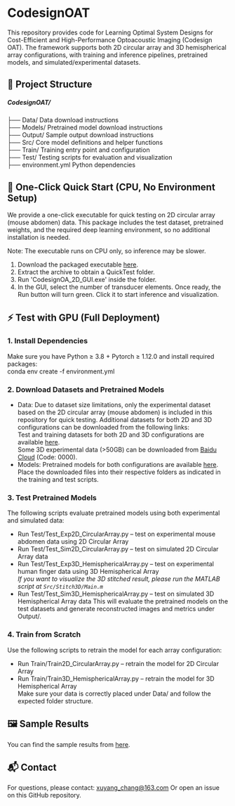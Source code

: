 # CodesignOAT
This repository provides code for Learning Optimal System Designs for Cost-Efficient and High-Performance Optoacoustic Imaging (Codesign OAT). The framework supports both 2D circular array and 3D hemispherical array configurations, with training and inference pipelines, pretrained models, and simulated/experimental datasets.

## 📁 Project Structure

##### CodesignOAT/ 

  ├── Data/ Data download instructions  
  ├── Models/ Pretrained model download instructions    
  ├── Output/ Sample output download instructions    
  ├── Src/ Core model definitions and helper functions    
  ├── Train/ Training entry point and configuration    
  ├── Test/ Testing scripts for evaluation and visualization    
  ├── environment.yml Python dependencies

## 🚀 One-Click Quick Start (CPU, No Environment Setup)
We provide a one-click executable for quick testing on 2D circular array (mouse abdomen) data. This package includes the test dataset, pretrained weights, and the required deep learning environment, so no additional installation is needed.

Note: The executable runs on CPU only, so inference may be slower.
1. Download the packaged executable [here](https://drive.google.com/file/d/1TSNvuDSUb83VTcADN8r_N0QE1RIDShnk/view?usp=sharing).  
2. Extract the archive to obtain a QuickTest folder.
3. Run 'CodesignOA_2D_GUI.exe' inside the folder.
4. In the GUI, select the number of transducer elements. Once ready, the Run button will turn green. Click it to start inference and visualization.



## ⚡ Test with GPU (Full Deployment)
### 1. Install Dependencies
Make sure you have Python ≥ 3.8 + Pytorch ≥ 1.12.0 and install required packages:  
conda env create -f environment.yml

### 2. Download Datasets and Pretrained Models
- Data:
Due to dataset size limitations, only the experimental dataset based on the 2D circular array (mouse abdomen) is included in this repository for quick testing. Additional datasets for both 2D and 3D configurations can be downloaded from the following links:  
Test and training datasets for both 2D and 3D configurations are available [here](https://drive.google.com/drive/folders/1RqE8x5nnz4RmY9ixdjyOgK-ioEiB9I2l?usp=drive_link).    
Some 3D experimental data (>50GB) can be downloaded from [Baidu Cloud](https://pan.baidu.com/s/1f3kyXv5aas6rG763KdQJ-Q) (Code: 0000).    
- Models:
Pretrained models for both configurations are available [here](https://drive.google.com/drive/folders/1RqE8x5nnz4RmY9ixdjyOgK-ioEiB9I2l?usp=drive_link).  
Place the downloaded files into their respective folders as indicated in the training and test scripts.

### 3. Test Pretrained Models  
The following scripts evaluate pretrained models using both experimental and simulated data:  
- Run Test/Test_Exp2D_CircularArray.py – test on experimental mouse abdomen data using 2D Circular Array  
- Run Test/Test_Sim2D_CircularArray.py – test on simulated 2D Circular Array data
- Run Test/Test_Exp3D_HemisphericalArray.py – test on experimental human finger data using 3D Hemispherical Array  
*If you want to visualize the 3D stitched result, please run the MATLAB script at `Src/Stitch3D/Main.m`*  
- Run Test/Test_Sim3D_HemisphericalArray.py – test on simulated 3D Hemispherical Array data
This will evaluate the pretrained models on the test datasets and generate reconstructed images and metrics under Output/.

### 4. Train from Scratch
Use the following scripts to retrain the model for each array configuration:  
- Run Train/Train2D_CircularArray.py – retrain the model for 2D Circular Array  
- Run Train/Train3D_HemisphericalArray.py – retrain the model for 3D Hemispherical Array  
Make sure your data is correctly placed under Data/ and follow the expected folder structure.

## 🖼 Sample Results
You can find the sample results from [here](https://drive.google.com/drive/folders/1RqE8x5nnz4RmY9ixdjyOgK-ioEiB9I2l?usp=drive_link).

## 📬 Contact
For questions, please contact:
xuyang_chang@163.com
Or open an issue on this GitHub repository.
